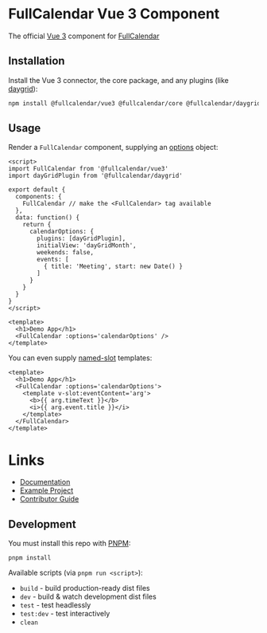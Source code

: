 
# FullCalendar Vue 3 Component

The official [Vue 3](https://vuejs.org/) component for [FullCalendar](https://fullcalendar.io)

## Installation

Install the Vue 3 connector, the core package, and any plugins (like [daygrid](https://fullcalendar.io/docs/month-view)):

```sh
npm install @fullcalendar/vue3 @fullcalendar/core @fullcalendar/daygrid
```

## Usage

Render a `FullCalendar` component, supplying an [options](https://fullcalendar.io/docs#toc) object:

```vue
<script>
import FullCalendar from '@fullcalendar/vue3'
import dayGridPlugin from '@fullcalendar/daygrid'

export default {
  components: {
    FullCalendar // make the <FullCalendar> tag available
  },
  data: function() {
    return {
      calendarOptions: {
        plugins: [dayGridPlugin],
        initialView: 'dayGridMonth',
        weekends: false,
        events: [
          { title: 'Meeting', start: new Date() }
        ]
      }
    }
  }
}
</script>

<template>
  <h1>Demo App</h1>
  <FullCalendar :options='calendarOptions' />
</template>
```

You can even supply [named-slot](https://vuejs.org/guide/components/slots.html#named-slots) templates:

```vue
<template>
  <h1>Demo App</h1>
  <FullCalendar :options='calendarOptions'>
    <template v-slot:eventContent='arg'>
      <b>{{ arg.timeText }}</b>
      <i>{{ arg.event.title }}</i>
    </template>
  </FullCalendar>
</template>
```

# Links

- [Documentation](https://fullcalendar.io/docs/vue)
- [Example Project](https://github.com/fullcalendar/fullcalendar-examples/tree/main/vue3)
- [Contributor Guide](CONTRIBUTORS.md)

## Development

You must install this repo with [PNPM](https://pnpm.io/):

```
pnpm install
```

Available scripts (via `pnpm run <script>`):

- `build` - build production-ready dist files
- `dev` - build & watch development dist files
- `test` - test headlessly
- `test:dev` - test interactively
- `clean`
